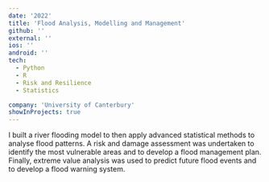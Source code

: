 ```yaml
---
date: '2022'
title: 'Flood Analysis, Modelling and Management'
github: ''
external: ''
ios: ''
android: ''
tech:
  - Python
  - R
  - Risk and Resilience
  - Statistics

company: 'University of Canterbury'
showInProjects: true
---
```


I built a river flooding model to then apply advanced statistical methods to analyse flood patterns. A risk and damage assessment was undertaken to identify the most vulnerable areas and to develop a flood management plan. Finally, extreme value analysis was used to predict future flood events and to develop a flood warning system.

